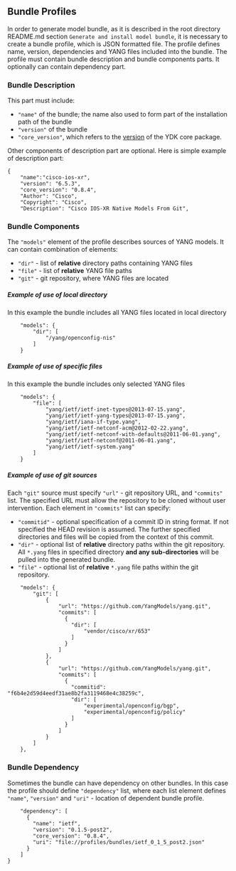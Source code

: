 <!---
  #  Copyright 2016 Cisco Systems. All rights reserved
  # *************************************************************
  # Licensed to the Apache Software Foundation (ASF) under one
  # or more contributor license agreements.  See the NOTICE file
  # distributed with this work for additional information
  # regarding copyright ownership.  The ASF licenses this file
  # to you under the Apache License, Version 2.0 (the
  # "License"); you may not use this file except in compliance
  # with the License.  You may obtain a copy of the License at
  #
  #   http:#www.apache.org/licenses/LICENSE-2.0
  #
  #  Unless required by applicable law or agreed to in writing,
  # software distributed under the License is distributed on an
  # "AS IS" BASIS, WITHOUT WARRANTIES OR CONDITIONS OF ANY
  # KIND, either express or implied.  See the License for the
  # specific language governing permissions and limitations
  # under the License.
  # *************************************************************
  # This file has been modified by Yan Gorelik, YDK Solutions.
  # All modifications in original under CiscoDevNet domain
  # introduced since October 2019 are copyrighted.
  # All rights reserved under Apache License, Version 2.0.
  # *************************************************************
-->
## Bundle Profiles

In order to generate model bundle, as it is described in the root directory README.md section `Generate and install model bundle`, it is necessary to create a bundle profile, which is JSON formatted file. The profile defines name, version, dependencies and YANG files included into the bundle. The profile must contain bundle description and bundle components parts. It optionally can contain dependency part.

### Bundle Description

This part must include:
- `"name"` of the bundle; the name also used to form part of the installation path of the bundle
- `"version"` of the bundle
- `"core_version"`, which refers to the [version](https://github.com/CiscoDevNet/ydk-gen/releases) of the YDK core package.

Other components of description part are optional. Here is simple example of description part:

```
{
    "name":"cisco-ios-xr",
    "version": "6.5.3",
    "core_version": "0.8.4",
    "Author": "Cisco",
    "Copyright": "Cisco",
    "Description": "Cisco IOS-XR Native Models From Git",
```

### Bundle Components

The `"models"` element of the profile describes sources of YANG models. It can contain combination of elements:
- `"dir"` - list of **relative** directory paths containing YANG files
- `"file"` - list of **relative** YANG file paths
- `"git"` - git repository, where YANG files are located

##### Example of use of local directory

In this example the bundle includes all YANG files located in local directory

```
    "models": {
        "dir": [
            "/yang/openconfig-nis"
        ]
    }
```

##### Example of use of specific files

In this example the bundle includes only selected YANG files

```
    "models": {
        "file": [
            "yang/ietf/ietf-inet-types@2013-07-15.yang",
            "yang/ietf/ietf-yang-types@2013-07-15.yang",
            "yang/ietf/iana-if-type.yang",
            "yang/ietf/ietf-netconf-acm@2012-02-22.yang",
            "yang/ietf/ietf-netconf-with-defaults@2011-06-01.yang",
            "yang/ietf/ietf-netconf@2011-06-01.yang",
            "yang/ietf/ietf-system.yang"
        ]
    }
```

##### Example of use of git sources

Each `"git"` source must specify `"url"` - git repository URL, and `"commits"` list. The specified URL must allow the repository
to be cloned without user intervention. Each element in `"commits"` list can specify:

- `"commitid"` - optional specification of a commit ID in string format. If not specified the HEAD revision is assumed.
The further specified directories and files will be copied from the context of this commit.
- `"dir"` - optional list of **relative** directory paths within the git repository.
All `*.yang` files in specified directory **and any sub-directories** will be pulled into the generated bundle.
- `"file"` - optional list of **relative** `*.yang` file paths within the git repository.

```
    "models": {
        "git": [
            {
                "url": "https://github.com/YangModels/yang.git",
                "commits": [
                  {
                    "dir": [
                        "vendor/cisco/xr/653"
                    ]
                  }
                ]
            },
            {
                "url": "https://github.com/YangModels/yang.git",
                "commits": [
                  {
                    "commitid": "f6b4e2d59d4eedf31ae8b2fa3119468e4c38259c",
                    "dir": [
                        "experimental/openconfig/bgp",
                        "experimental/openconfig/policy"
                    ]
                  }
                ]
            }
        ]
    },
```

### Bundle Dependency

Sometimes the bundle can have dependency on other bundles. In this case the profile should define `"dependency"` list, where each list element defines  `"name"`, `"version"` and `"uri"` - location of dependent bundle profile.

```
    "dependency": [
      {
        "name": "ietf",
        "version": "0.1.5-post2",
        "core_version": "0.8.4",
        "uri": "file://profiles/bundles/ietf_0_1_5_post2.json"
      }
    ]
}
```
